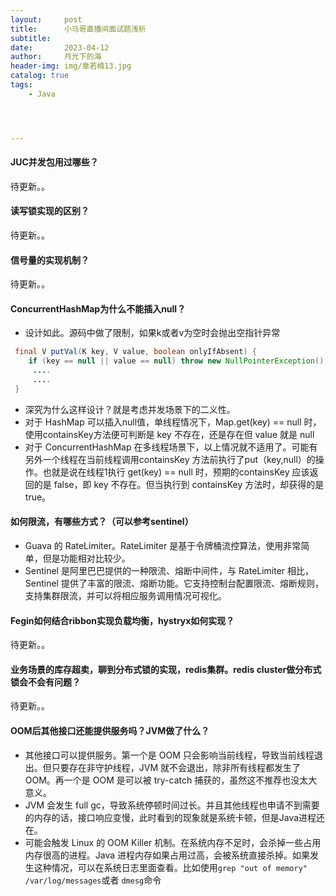 ```yaml
---
layout:     post
title:      小马哥直播间面试题浅析
subtitle:   
date:       2023-04-12
author:     月光下的海
header-img: img/章若楠13.jpg
catalog: true
tags:
    - Java




---
```




#### JUC并发包用过哪些？

待更新。。
#### 读写锁实现的区别？
待更新。。
#### 信号量的实现机制？
待更新。。
#### ConcurrentHashMap为什么不能插入null？

- 设计如此。源码中做了限制，如果k或者v为空时会抛出空指针异常
```java
 final V putVal(K key, V value, boolean onlyIfAbsent) {
	if (key == null || value == null) throw new NullPointerException();
     ....
     ....
 }
```

- 深究为什么这样设计？就是考虑并发场景下的二义性。
- 对于 HashMap 可以插入null值，单线程情况下，Map.get(key)  == null 时，使用containsKey方法便可判断是 key 不存在，还是存在但 value 就是 null
- 对于 ConcurrentHashMap 在多线程场景下，以上情况就不适用了。可能有另外一个线程在当前线程调用containsKey 方法前执行了put（key,null）的操作。也就是说在线程1执行 get(key)  == null  时，预期的containsKey 应该返回的是 false，即 key 不存在。但当执行到 containsKey 方法时，却获得的是 true。
#### 如何限流，有哪些方式？（可以参考sentinel）

- Guava 的 RateLimiter。RateLimiter 是基于令牌桶流控算法，使用非常简单，但是功能相对比较少。
- Sentinel 是阿里巴巴提供的一种限流、熔断中间件，与 RateLimiter 相比，Sentinel 提供了丰富的限流、熔断功能。它支持控制台配置限流、熔断规则，支持集群限流，并可以将相应服务调用情况可视化。
#### Fegin如何结合ribbon实现负载均衡，hystryx如何实现？
待更新。。
#### 业务场景的库存超卖，聊到分布式锁的实现，redis集群。redis cluster做分布式锁会不会有问题？
待更新。。
#### OOM后其他接口还能提供服务吗？JVM做了什么？

- 其他接口可以提供服务。第一个是 OOM 只会影响当前线程，导致当前线程退出。但只要存在非守护线程，JVM 就不会退出，除非所有线程都发生了 OOM。再一个是 OOM 是可以被 try-catch 捕获的，虽然这不推荐也没太大意义。
- JVM 会发生 full gc，导致系统停顿时间过长。并且其他线程也申请不到需要的内存的话，接口响应变慢，此时看到的现象就是系统卡顿，但是Java进程还在。
- 可能会触发 Linux 的 OOM Killer 机制。在系统内存不足时，会杀掉一些占用内存很高的进程。Java 进程内存如果占用过高，会被系统直接杀掉。如果发生这种情况，可以在系统日志里面查看。比如使用`grep "out of memory" /var/log/messages`或者 `dmesg`命令
